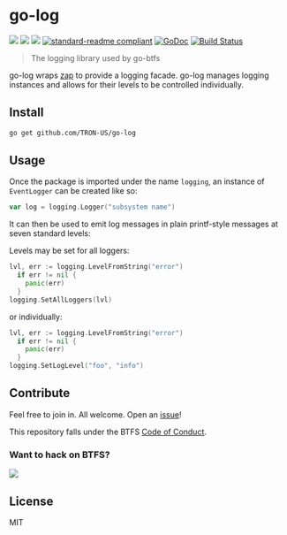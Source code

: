 # go-log

[![](https://img.shields.io/badge/made%20by-Protocol%20Labs-blue.svg?style=flat-square)](http://ipn.io)
[![](https://img.shields.io/badge/project-BTFS-blue.svg?style=flat-square)](http://btfs.io/)
[![](https://img.shields.io/badge/freenode-%23btfs-blue.svg?style=flat-square)](http://webchat.freenode.net/?channels=%23btfs)
[![standard-readme compliant](https://img.shields.io/badge/standard--readme-OK-green.svg?style=flat-square)](https://github.com/RichardLitt/standard-readme)
[![GoDoc](https://godoc.org/github.com/TRON-US/go-log?status.svg)](https://godoc.org/github.com/TRON-US/go-log)
[![Build Status](https://travis-ci.org/TRON-US/go-log.svg?branch=master)](https://travis-ci.org/TRON-US/go-log)

<!---[![Coverage Status](https://coveralls.io/repos/github/TRON-US/go-log/badge.svg?branch=master)](https://coveralls.io/github/TRON-US/go-log?branch=master)--->


> The logging library used by go-btfs

go-log wraps [zap](https://github.com/uber-go/zap) to provide a logging facade. go-log manages logging
instances and allows for their levels to be controlled individually.

## Install

```sh
go get github.com/TRON-US/go-log
```

## Usage

Once the package is imported under the name `logging`, an instance of `EventLogger` can be created like so:

```go
var log = logging.Logger("subsystem name")
```

It can then be used to emit log messages in plain printf-style messages at seven standard levels:

Levels may be set for all loggers:

```go
lvl, err := logging.LevelFromString("error")
  if err != nil {
    panic(err)
  }
logging.SetAllLoggers(lvl)
```

or individually:

```go
lvl, err := logging.LevelFromString("error")
  if err != nil {
    panic(err)
  }
logging.SetLogLevel("foo", "info")
```

## Contribute

Feel free to join in. All welcome. Open an [issue](https://github.com/TRON-US/go-log/issues)!

This repository falls under the BTFS [Code of Conduct](https://github.com/TRON-US/community/blob/master/code-of-conduct.md).

### Want to hack on BTFS?

[![](https://cdn.rawgit.com/jbenet/contribute-btfs-gif/master/img/contribute.gif)](https://github.com/btfs/community/blob/master/contributing.md)

## License

MIT
